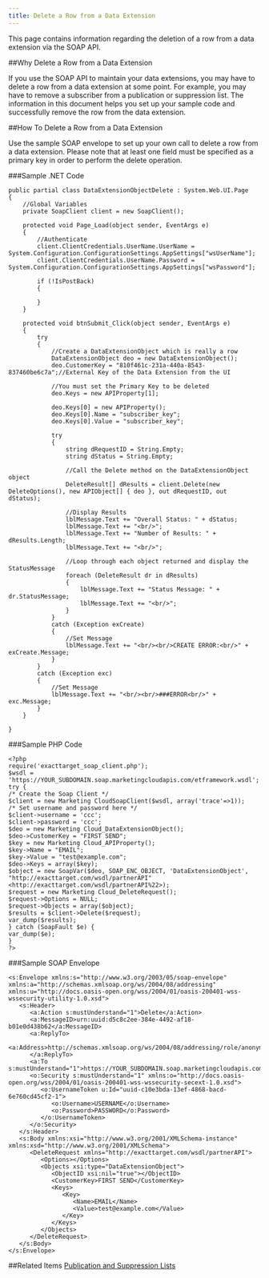 ```yaml
---
title: Delete a Row from a Data Extension
---
```

<p>This page contains information  regarding the deletion of a row from a data extension via the SOAP API.</p>

##Why Delete a Row from a Data Extension
<p>If you use the SOAP API to maintain your data extensions, you may have to delete a row from a data extension at some point. For example, you may have to remove a subscriber from a publication or suppression list. The information in this document helps you set up your sample code and successfully remove the row from the data extension.</p>

##How To Delete a Row from a Data Extension
<p>Use the sample SOAP envelope to set up your own call to delete a row from a data extension. Please note that at least one field must be specified as a primary key in order to perform the delete operation.</p>

###Sample .NET Code
```
public partial class DataExtensionObjectDelete : System.Web.UI.Page  
{
    //Global Variables
    private SoapClient client = new SoapClient();

    protected void Page_Load(object sender, EventArgs e)
    {
        //Authenticate
        client.ClientCredentials.UserName.UserName = System.Configuration.ConfigurationSettings.AppSettings["wsUserName"];
        client.ClientCredentials.UserName.Password = System.Configuration.ConfigurationSettings.AppSettings["wsPassword"];

        if (!IsPostBack)
        {

        }
    }

    protected void btnSubmit_Click(object sender, EventArgs e)
    {
        try
        {
            //Create a DataExtensionObject which is really a row
            DataExtensionObject deo = new DataExtensionObject();
            deo.CustomerKey = "810f461c-231a-440a-8543-837460be6c7a";//External Key of the Data Extension from the UI

            //You must set the Primary Key to be deleted
            deo.Keys = new APIProperty[1];

            deo.Keys[0] = new APIProperty();
            deo.Keys[0].Name = "subscriber_key";
            deo.Keys[0].Value = "subscriber_key";

            try
            {
                string dRequestID = String.Empty;
                string dStatus = String.Empty;

                //Call the Delete method on the DataExtensionObject object
                DeleteResult[] dResults = client.Delete(new DeleteOptions(), new APIObject[] { deo }, out dRequestID, out dStatus);

                //Display Results
                lblMessage.Text += "Overall Status: " + dStatus;
                lblMessage.Text += "<br/>";
                lblMessage.Text += "Number of Results: " + dResults.Length;
                lblMessage.Text += "<br/>";

                //Loop through each object returned and display the StatusMessage
                foreach (DeleteResult dr in dResults)
                {
                    lblMessage.Text += "Status Message: " + dr.StatusMessage;
                    lblMessage.Text += "<br/>";
                }
            }
            catch (Exception exCreate)
            {
                //Set Message
                lblMessage.Text += "<br/><br/>CREATE ERROR:<br/>" + exCreate.Message;
            }
        }
        catch (Exception exc)
        {
            //Set Message
            lblMessage.Text += "<br/><br/>###ERROR<br/>" + exc.Message;
        }
    }

}
```
###Sample PHP Code
```
<?php
require('exacttarget_soap_client.php');
$wsdl = 'https://YOUR_SUBDOMAIN.soap.marketingcloudapis.com/etframework.wsdl';
try {
/* Create the Soap Client */
$client = new Marketing CloudSoapClient($wsdl, array('trace'=>1));
/* Set username and password here */
$client->username = 'ccc';
$client->password = 'ccc';
$deo = new Marketing Cloud_DataExtensionObject();
$deo->CustomerKey = "FIRST SEND";
$key = new Marketing Cloud_APIProperty();
$key->Name = "EMAIL";
$key->Value = "test@example.com";
$deo->Keys = array($key);
$object = new SoapVar($deo, SOAP_ENC_OBJECT, 'DataExtensionObject', "http://exacttarget.com/wsdl/partnerAPI" <http://exacttarget.com/wsdl/partnerAPI%22>);
$request = new Marketing Cloud_DeleteRequest();
$request->Options = NULL;
$request->Objects = array($object);
$results = $client->Delete($request);
var_dump($results);
} catch (SoapFault $e) {
var_dump($e);
}
?>
```
###Sample SOAP Envelope
```
<s:Envelope xmlns:s="http://www.w3.org/2003/05/soap-envelope" xmlns:a="http://schemas.xmlsoap.org/ws/2004/08/addressing" xmlns:u="http://docs.oasis-open.org/wss/2004/01/oasis-200401-wss-wssecurity-utility-1.0.xsd">
   <s:Header>
      <a:Action s:mustUnderstand="1">Delete</a:Action>
      <a:MessageID>urn:uuid:d5c8c2ee-384e-4492-af18-b01e0d438b62</a:MessageID>
      <a:ReplyTo>
         <a:Address>http://schemas.xmlsoap.org/ws/2004/08/addressing/role/anonymous</a:Address>
      </a:ReplyTo>
      <a:To s:mustUnderstand="1">https://YOUR_SUBDOMAIN.soap.marketingcloudapis.com/Service.asmx</a:To>
      <o:Security s:mustUnderstand="1" xmlns:o="http://docs.oasis-open.org/wss/2004/01/oasis-200401-wss-wssecurity-secext-1.0.xsd">
         <o:UsernameToken u:Id="uuid-c10e3bda-13ef-4868-bacd-6e760cd45cf2-1">
            <o:Username>USERNAME</o:Username>
            <o:Password>PASSWORD</o:Password>
         </o:UsernameToken>
      </o:Security>
   </s:Header>
   <s:Body xmlns:xsi="http://www.w3.org/2001/XMLSchema-instance" xmlns:xsd="http://www.w3.org/2001/XMLSchema">
      <DeleteRequest xmlns="http://exacttarget.com/wsdl/partnerAPI">
         <Options></Options>
         <Objects xsi:type="DataExtensionObject">
            <ObjectID xsi:nil="true"></ObjectID>
            <CustomerKey>FIRST SEND</CustomerKey>
            <Keys>
               <Key>
                  <Name>EMAIL</Name>
                  <Value>test@example.com</Value>
               </Key>
            </Keys>
         </Objects>
      </DeleteRequest>
   </s:Body>
</s:Envelope>
```
##Related Items
[Publication and Suppression Lists](https://help.salesforce.com/articleView?id=mc_es_publication_lists.htm&type=5)
